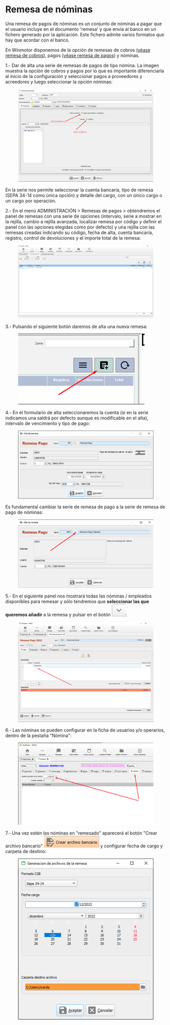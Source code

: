 # Remesa de nóminas

Una remesa de pagos de nóminas es un conjunto de nóminas a pagar que el usuario incluye en el documento 'remesa' y que envía al banco en un fichero generado por la aplicación. Este fichero admite varios formatos que hay que acordar con el banco.

En Winmotor disponemos de la opción de remesas de cobros [(véase remesa de cobros)](../remesas.md), pagos [(véase remesa de pagos)](./) y nóminas.

1.- Dar de alta una serie de remesas de pagos de tipo nómina. La imagen muestra la opción de cobros y pagos por lo que es importante diferenciarla al inicio de la configuración y seleccionar pagos a proveedores y acreedores y luego seleccionar la opción nóminas:

<figure><img src="../../../../.gitbook/assets/imagen (4) (1).png" alt=""><figcaption></figcaption></figure>

En la serie nos permite seleccionar la cuenta bancaria, tipo de remesa (SEPA 34-14 como única opción) y detalle del cargo, con un único cargo o un cargo por operación.

2.- En el menú ADMINISTRACIÓN > Remesas de pagos > obtendremos el panel de remesas con una serie de opciones (intervalo, serie a mostrar en la rejilla, cambio a rejilla avanzada, localizar remesa por código y definir el panel con las opciones elegidas como por defecto) y una rejilla con las remesas creadas indicando su código, fecha de alta, cuenta bancaria, registro, control de devoluciones y el importe total de la remesa:

<figure><img src="../../../../.gitbook/assets/imagen (5) (2).png" alt=""><figcaption></figcaption></figure>

3.- Pulsando el siguiente botón daremos de alta una nueva remesa:

<figure><img src="../../../../.gitbook/assets/imagen (7) (1).png" alt=""><figcaption></figcaption></figure>

4.- En el formulario de alta seleccionaremos la cuenta (si en la serie indicamos una saldrá por defecto aunque es modificable en el alta), intervalo de vencimiento y tipo de pago:

<figure><img src="../../../../.gitbook/assets/imagen (3) (4).png" alt=""><figcaption></figcaption></figure>

Es fundamental cambiar la serie de remesa de pago a la serie de remesa de pago de nóminas:

<figure><img src="../../../../.gitbook/assets/imagen (37).png" alt=""><figcaption></figcaption></figure>

5.- En el siguiente panel nos mostrará todas las nóminas / empleados disponibles para remesar y sólo tendremos que **seleccionar las que queremos añadir** a la remesa y pulsar en el botón ![](<../../../../.gitbook/assets/imagen (4) (3).png>):

<figure><img src="../../../../.gitbook/assets/imagen (7).png" alt=""><figcaption></figcaption></figure>

6.- Las nóminas se pueden configurar en la ficha de usuarios y/o operarios, dentro de la pestaña "Nómina":

<figure><img src="../../../../.gitbook/assets/imagen (4).png" alt=""><figcaption></figcaption></figure>

7.- Una vez estén las nóminas en "remesado" aparecerá el botón "Crear archivo bancario" ![](<../../../../.gitbook/assets/imagen (1) (6).png>) y configurar fecha de cargo y carpeta de destino:

<figure><img src="../../../../.gitbook/assets/imagen (6) (5).png" alt=""><figcaption></figcaption></figure>
